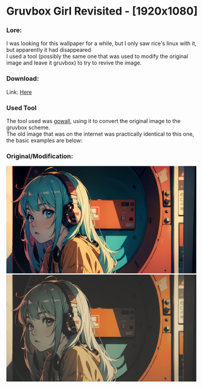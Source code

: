 # Gruvbox Girl Revisited - [1920x1080]
  
### Lore:

I was looking for this wallpaper for a while, but I only saw rice's linux with it, but apparently it had disappeared<br>
I used a tool (possibly the same one that was used to modify the original image and leave it gruvbox) to try to revive the image. 

### Download:

Link: [Here](wallpaper.png)

### Used Tool

The tool used was [gowall](https://github.com/Achno/gowall), using it to convert the original image to the gruvbox scheme.<br>
The old image that was on the internet was practically identical to this one, the basic examples are below:

### Original/Modification:
<img src="examples/anime-girl-lofi-1920x1080-14874.jpg" width="500"> <img src="examples/wallpaper.png" width="500">

